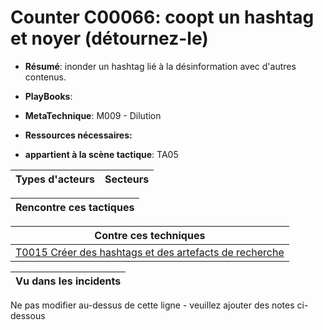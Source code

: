# Counter C00066: coopt un hashtag et noyer (détournez-le)

* **Résumé**: inonder un hashtag lié à la désinformation avec d'autres contenus.

* **PlayBooks**:

* **MetaTechnique**: M009 - Dilution

* **Ressources nécessaires:**

* **appartient à la scène tactique**: TA05


|Types d'acteurs |Secteurs |
|----------- |------- |



|Rencontre ces tactiques |
|---------------------- |



|Contre ces techniques |
|------------------------- |
|[T0015 Créer des hashtags et des artefacts de recherche](../../generated_pages/techniques/T0015.md) |



|Vu dans les incidents |
|----------------- |


Ne pas modifier au-dessus de cette ligne - veuillez ajouter des notes ci-dessous